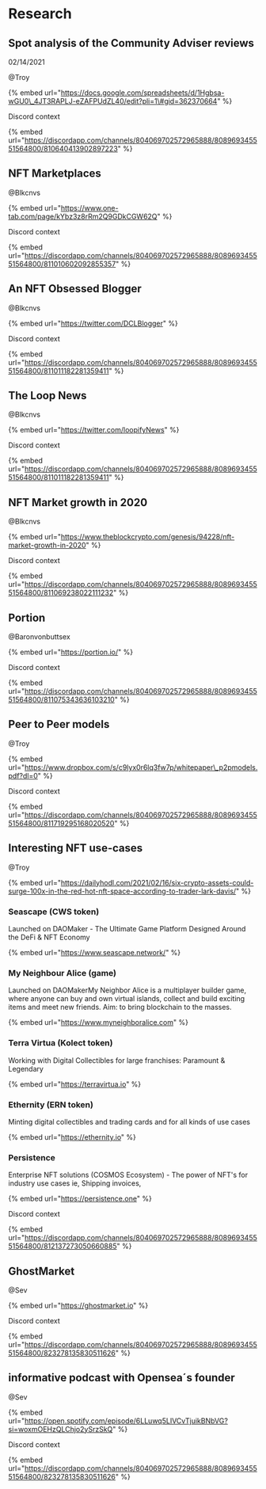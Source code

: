 # Research

## Spot analysis of the Community Adviser reviews

 02/14/2021

@Troy

{% embed url="https://docs.google.com/spreadsheets/d/1Hgbsa-wGU0\_4JT3RAPLJ-eZAFPUdZL40/edit?pli=1\#gid=362370664" %}

Discord context

{% embed url="https://discordapp.com/channels/804069702572965888/808969345551564800/810640413902897223" %}

## NFT Marketplaces

@Blkcnvs

{% embed url="https://www.one-tab.com/page/kYbz3z8rRm2Q9GDkCGW62Q" %}

Discord context

{% embed url="https://discordapp.com/channels/804069702572965888/808969345551564800/811010602092855357" %}

## An NFT Obsessed Blogger

@Blkcnvs

{% embed url="https://twitter.com/DCLBlogger" %}

Discord context

{% embed url="https://discordapp.com/channels/804069702572965888/808969345551564800/811011182281359411" %}



## The Loop News

@Blkcnvs

{% embed url="https://twitter.com/loopifyNews" %}

Discord context

{% embed url="https://discordapp.com/channels/804069702572965888/808969345551564800/811011182281359411" %}

## NFT Market growth in 2020

@Blkcnvs

{% embed url="https://www.theblockcrypto.com/genesis/94228/nft-market-growth-in-2020" %}

Discord context

{% embed url="https://discordapp.com/channels/804069702572965888/808969345551564800/811069238022111232" %}

## Portion

@Baronvonbuttsex

{% embed url="https://portion.io/" %}

Discord context

{% embed url="https://discordapp.com/channels/804069702572965888/808969345551564800/811075343636103210" %}

## Peer to Peer models

@Troy

{% embed url="https://www.dropbox.com/s/c9lyx0r6lq3fw7p/whitepaper\_p2pmodels.pdf?dl=0" %}

Discord context

{% embed url="https://discordapp.com/channels/804069702572965888/808969345551564800/811719295168020520" %}

## Interesting NFT use-cases

@Troy

{% embed url="https://dailyhodl.com/2021/02/16/six-crypto-assets-could-surge-100x-in-the-red-hot-nft-space-according-to-trader-lark-davis/" %}

###  Seascape \(CWS token\)

Launched on DAOMaker - The Ultimate Game Platform Designed Around the DeFi & NFT Economy

{% embed url="https://www.seascape.network/" %}

###  My Neighbour Alice \(game\)

 Launched on DAOMakerMy Neighbor Alice is a multiplayer builder game, where anyone can buy and own virtual islands, collect and build exciting items and meet new friends. Aim: to bring blockchain to the masses.

{% embed url="https://www.myneighboralice.com" %}

###  Terra Virtua \(Kolect token\)

Working with Digital Collectibles for large franchises: Paramount & Legendary

{% embed url="https://terravirtua.io" %}

###  Ethernity \(ERN token\)

 Minting digital collectibles and trading cards and for all kinds of use cases

{% embed url="https://ethernity.io" %}

###  Persistence

Enterprise NFT solutions \(COSMOS Ecosystem\)  - The power of NFT's for industry use cases ie, Shipping invoices,

{% embed url="https://persistence.one" %}

Discord context

{% embed url="https://discordapp.com/channels/804069702572965888/808969345551564800/812137273050660885" %}

## GhostMarket

@Sev

{% embed url="https://ghostmarket.io" %}

Discord context

{% embed url="https://discordapp.com/channels/804069702572965888/808969345551564800/823278135830511626" %}

## informative podcast with Opensea´s founder

@Sev

{% embed url="https://open.spotify.com/episode/6LLuwq5LIVCvTjuikBNbVG?si=woxmOEHzQLChjo2ySrzSkQ" %}

Discord context

{% embed url="https://discordapp.com/channels/804069702572965888/808969345551564800/823278135830511626" %}





